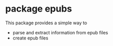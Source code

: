 # package epubs

This package provides a simple way to 
- parse and extract information from epub files
- create epub files



